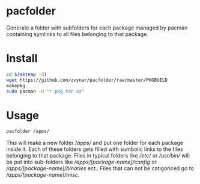 pacfolder
=========

Generate a folder with subfolders for each package managed by pacman containing symlinks to all files belonging to that package.

Install
=======

```bash
cd $(mktemp -d)
wget https://github.com/zvynar/pacfolder/raw/master/PKGBUILD
makepkg
sudo pacman -U "*.pkg.tar.xz"
```

Usage
=====

```bash
pacfolder /apps/
```
This will make a new folder _/apps/_ and put one folder for each package inside it. Each of these folders gets
filled with sumbolic links to the files belonging to that package. Files in typical folders like _/etc/_ or _/usr/bin/_ will
be put into sub-folders like _/apps/[package-name]/config_ or _/apps/[package-name]/binaries_ ect.. Files that can not be
catigoriced go to _/apps/[package-name]/misc_.

